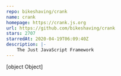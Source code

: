 ```yaml
---
repo: bikeshaving/crank
name: crank
homepage: https://crank.js.org
url: https://github.com/bikeshaving/crank
stars: 2707
starredAt: 2020-04-19T06:09:40Z
description: |-
    The Just JavaScript Framework
---
```


[object Object]
